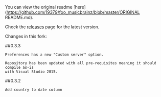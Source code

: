 You can view the original readme [here](https://github.com/19379/foo_musicbrainz/blob/master/ORIGINAL README.md).

Check the [releases](https://github.com/19379/foo_musicbrainz/releases) page for the latest version.

Changes in this fork:

##0.3.3
```
Preferences has a new "Custom server" option.

Repository has been updated with all pre-requisites meaning it should compile as-is
with Visual Studio 2015.
```

##0.3.2
```
Add country to date column
```
